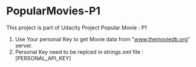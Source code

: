 # PopularMovies-P1
This project is part of Udacity Project Popular Movie : P1

1. Use Your personal Key to get Movie data from "www.themoviedb.org" server.
2. Personal Key need to be replced in strings.xml file : [PERSONAL_API_KEY]   


